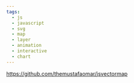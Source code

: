 ```yaml
---
tags:
  - js
  - javascript
  - svg
  - map
  - layer
  - animation
  - interactive
  - chart
---
```

https://github.com/themustafaomar/jsvectormap

